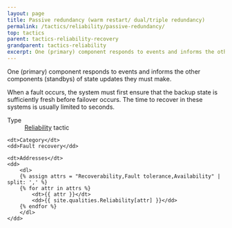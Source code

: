 ```yaml
---
layout: page
title: Passive redundancy (warm restart/ dual/triple redundancy)
permalink: /tactics/reliability/passive-redundancy/
top: tactics
parent: tactics-reliability-recovery
grandparent: tactics-reliability
excerpt: One (primary) component responds to events and informs the other components (standbys) of state updates they must make.
---
```


One (primary) component responds to events and informs the other components (standbys) of state updates they must make.

When a fault occurs, the system must first ensure that the backup state is sufficiently fresh before failover occurs. The time to recover in these systems is
usually limited to seconds.

<dl>
    <dt>Type</dt>
    <dd><a href="{{ '/quality/reliability/' | relative_url }}">Reliability</a> tactic</dd>
    
    <dt>Category</dt>
    <dd>Fault recovery</dd>
    
    <dt>Addresses</dt>
    <dd>
        <dl>
        {% assign attrs = "Recoverability,Fault tolerance,Availability" | split: ',' %}
        {% for attr in attrs %}
            <dt>{{ attr }}</dt>
            <dd>{{ site.qualities.Reliability[attr] }}</dd>
        {% endfor %}
        </dl>
    </dd>
</dl>
